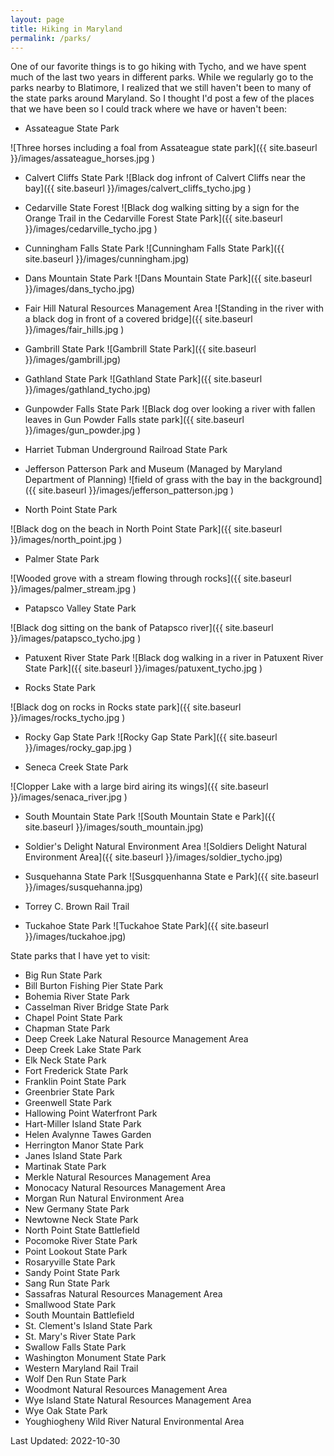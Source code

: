 ```yaml
---
layout: page
title: Hiking in Maryland
permalink: /parks/
---
```


One of our favorite things is to go hiking with Tycho, and we have spent much of the last two years in different parks.  While we regularly go to the parks nearby to Blatimore, I realized that we still haven't been to many of the state parks around Maryland. So I thought I'd post a few of the places that we have been so I could track where we have or haven't been:

* Assateague State Park

![Three horses including a foal from Assateague state park]({{ site.baseurl }}/images/assateague_horses.jpg )

* Calvert Cliffs State Park
![Black dog infront of Calvert Cliffs near the bay]({{ site.baseurl }}/images/calvert_cliffs_tycho.jpg )

* Cedarville State Forest
![Black dog walking sitting by a sign for the Orange Trail in the Cedarville Forest State Park]({{ site.baseurl }}/images/cedarville_tycho.jpg )

* Cunningham Falls State Park
![Cunningham Falls State Park]({{ site.baseurl }}/images/cunningham.jpg)

* Dans Mountain State Park
![Dans Mountain State Park]({{ site.baseurl }}/images/dans_tycho.jpg)

* Fair Hill Natural Resources Management Area
![Standing in the river with a black dog in front of a covered bridge]({{ site.baseurl }}/images/fair_hills.jpg )

* Gambrill State Park
![Gambrill State Park]({{ site.baseurl }}/images/gambrill.jpg)

* Gathland State Park
![Gathland State Park]({{ site.baseurl }}/images/gathland_tycho.jpg)


* Gunpowder Falls State Park
![Black dog over looking a river with fallen leaves in Gun Powder Falls state park]({{ site.baseurl }}/images/gun_powder.jpg )


* Harriet Tubman Underground Railroad State Park
* Jefferson Patterson Park and Museum (Managed by Maryland Department of Planning)
![field of grass with the bay in the background]({{ site.baseurl }}/images/jefferson_patterson.jpg )


* North Point State Park

![Black dog on the beach in North Point State Park]({{ site.baseurl }}/images/north_point.jpg )

* Palmer State Park

![Wooded grove with a stream flowing through rocks]({{ site.baseurl }}/images/palmer_stream.jpg )


* Patapsco Valley State Park

![Black dog sitting on the bank of Patapsco river]({{ site.baseurl }}/images/patapsco_tycho.jpg )

* Patuxent River State Park
![Black dog walking in a river in Patuxent River State Park]({{ site.baseurl }}/images/patuxent_tycho.jpg )

* Rocks State Park

![Black dog on rocks in Rocks state park]({{ site.baseurl }}/images/rocks_tycho.jpg )

* Rocky Gap State Park
![Rocky Gap State Park]({{ site.baseurl }}/images/rocky_gap.jpg )


* Seneca Creek State Park

![Clopper Lake with a large bird airing its wings]({{ site.baseurl }}/images/senaca_river.jpg )

* South Mountain State Park
![South Mountain State e Park]({{ site.baseurl }}/images/south_mountain.jpg)

* Soldier's Delight Natural Environment Area
![Soldiers Delight Natural Environment Area]({{ site.baseurl }}/images/soldier_tycho.jpg)


* Susquehanna State Park
![Susgquenhanna State e Park]({{ site.baseurl }}/images/susquehanna.jpg)

* Torrey C. Brown Rail Trail

* Tuckahoe State Park
![Tuckahoe State Park]({{ site.baseurl }}/images/tuckahoe.jpg)




State parks that I have yet to visit:
 
* Big Run State Park
* Bill Burton Fishing Pier State Park
* Bohemia River State Park
* Casselman River Bridge State Park
* Chapel Point State Park
* Chapman State Park
* Deep Creek Lake Natural Resource Management Area
* Deep Creek Lake State Park
* Elk Neck State Park
* Fort Frederick State Park
* Franklin Point State Park
* Greenbrier State Park
* Greenwell State Park
* Hallowing Point Waterfront Park
* Hart-Miller Island State Park
* Helen Avalynne Tawes Garden
* Herrington Manor State Park
* Janes Island State Park
* Martinak State Park
* Merkle Natural Resources Management Area
* Monocacy Natural Resources Management Area
* Morgan Run Natural Environment Area
* New Germany State Park
* Newtowne Neck State Park
* North Point State Battlefield
* Pocomoke River State Park
* Point Lookout State Park
* Rosaryville State Park
* Sandy Point State Park
* Sang Run State Park
* Sassafras Natural Resources Management Area
* Smallwood State Park
* South Mountain Battlefield
* St. Clement's Island State Park
* St. Mary's River State Park
* Swallow Falls State Park
* Washington Monument State Park
* Western Maryland Rail Trail
* Wolf Den Run State Park
* Woodmont Natural Resources Management Area
* Wye Island State Natural Resources Management Area
* Wye Oak State Park
* Youghiogheny Wild River Natural Environmental Area


Last Updated: 2022-10-30
